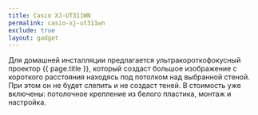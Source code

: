```yaml
---
title: Casio XJ-UT311WN
permalink: casio-xj-ut311wn
exclude: true
layout: gadget
---
```


Для домашней инсталляции предлагается ультракороткофокусный проектор {{ page.title }}, который создаст большое изображение с короткого расстояния находясь под потолком над выбранной стеной. При этом он не будет слепить и не создаст теней. В стоимость уже включены: потолочное крепление из белого пластика, монтаж и настройка.
